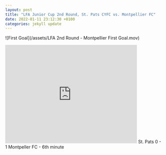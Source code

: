 ```yaml
---
layout: post
title: "LFA Junior Cup 2nd Round, St. Pats CYFC vs. Montpellier FC"
date: 2022-01-11 23:12:30 +0100
categories: jekyll update
---
```



![First Goal](/assets/LFA 2nd Round - Montpellier First Goal.mov)
<iframe width="420" height="315" src="https://youtube.com/embed/JueEvgfE9gU" frameborder="0" allowfullscreen></iframe>
St. Pats 0 - 1 Montpeller FC - 6th minute
